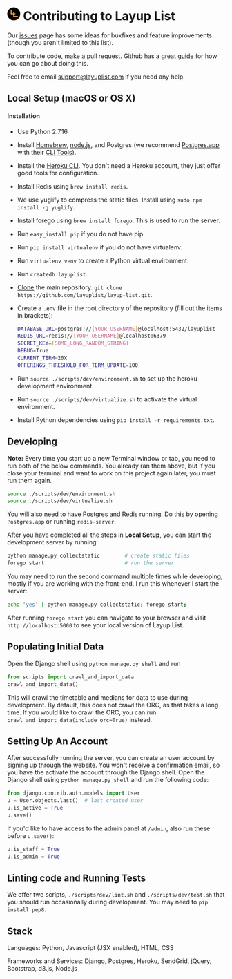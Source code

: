 # <img src="layup_list/static/img/logo-sm.png" alt="logo" width=30> Contributing to Layup List

Our <a href="https://github.com/layuplist/layup-list/issues">issues</a> page has some ideas for buxfixes and feature improvements (though you aren't limited to this list).

To contribute code, make a pull request. Github has a great <a href="https://guides.github.com/activities/contributing-to-open-source/">guide</a> for how you can go about doing this.

Feel free to email <a href="mailto:support@layuplist.com">support@layuplist.com</a> if you need any help.

Local Setup (macOS or OS X)
-----------------
#### Installation
* Use Python 2.7.16
* Install [Homebrew](http://brew.sh/), [node.js](https://nodejs.org/en/), and Postgres (we recommend [Postgres.app](http://postgresapp.com/) with their [CLI Tools](http://postgresapp.com/documentation/cli-tools.html)).
* Install the [Heroku CLI](https://cli.heroku.com). You don't need a Heroku account, they just offer good tools for configuration.
* Install Redis using `brew install redis`.
* We use yuglify to compress the static files. Install using `sudo npm install -g yuglify`.
* Install forego using `brew install forego`. This is used to run the server.
* Run `easy_install pip` if you do not have pip.
* Run `pip install virtualenv` if you do not have virtualenv.
* Run `virtualenv venv` to create a Python virtual environment.
* Run `createdb layuplist`.
* [Clone](https://help.github.com/articles/cloning-a-repository/) the main repository. `git clone https://github.com/layuplist/layup-list.git`.
* Create a `.env` file in the root directory of the repository (fill out the items in brackets):

  ```bash
  DATABASE_URL=postgres://[YOUR_USERNAME]@localhost:5432/layuplist
  REDIS_URL=redis://[YOUR_USERNAME]@localhost:6379
  SECRET_KEY=[SOME_LONG_RANDOM_STRING]
  DEBUG=True
  CURRENT_TERM=20X
  OFFERINGS_THRESHOLD_FOR_TERM_UPDATE=100
  ```

* Run `source ./scripts/dev/environment.sh` to set up the heroku development environment.
* Run `source ./scripts/dev/virtualize.sh` to activate the virtual environment.
* Install Python dependencies using `pip install -r requirements.txt`.

Developing
----------

**Note:** Every time you start up a new Terminal window or tab, you need to run both of the below commands. You already ran them above, but if you close your terminal and want to work on this project again later, you must run them again.

```bash
source ./scripts/dev/environment.sh
source ./scripts/dev/virtualize.sh
```

You will also need to have Postgres and Redis running. Do this by opening `Postgres.app` or running `redis-server`.

After you have completed all the steps in **Local Setup**, you can start the development server by running:

```bash
python manage.py collectstatic        # create static files
forego start                          # run the server
```

You may need to run the second command multiple times while developing, mostly if you are working with the front-end. I run this whenever I start the server:
```bash
echo 'yes' | python manage.py collectstatic; forego start;
```

After running `forego start` you can navigate to your browser and visit `http://localhost:5000` to see your local version of Layup List.

Populating Initial Data
-----------------------
Open the Django shell using `python manage.py shell` and run 
```python
from scripts import crawl_and_import_data
crawl_and_import_data()
```

This will crawl the timetable and medians for data to use during development. By default, this does not crawl the ORC, as that takes a long time. If you would like to crawl the ORC, you can run `crawl_and_import_data(include_orc=True)` instead.

Setting Up An Account
---------------------
After successfully running the server, you can create an user account by signing up through the website. You won't receive a confirmation email, so you have the activate the account through the Django shell. Open the Django shell using `python manage.py shell` and run the following code:
```python
from django.contrib.auth.models import User
u = User.objects.last()  # last created user
u.is_active = True
u.save()
```
If you'd like to have access to the admin panel at `/admin`, also run these before `u.save()`:
```python
u.is_staff = True
u.is_admin = True
```

Linting code and Running Tests
------------------------------
We offer two scripts, `./scripts/dev/lint.sh` and `./scripts/dev/test.sh` that you should run occasionally during development. You may need to `pip install pep8`.

Stack
-----
Languages: Python, Javascript (JSX enabled), HTML, CSS

Frameworks and Services: Django, Postgres, Heroku, SendGrid, jQuery, Bootstrap, d3.js, Node.js
